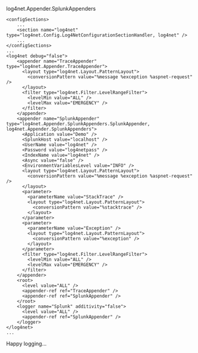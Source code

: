 log4net.Appender.SplunkAppenders

	<configSections>
		...
		<section name="log4net" type="log4net.Config.Log4NetConfigurationSectionHandler, log4net" />
		...
	</configSections>
	...
	<log4net debug="false">
		<appender name="TraceAppender" type="log4net.Appender.TraceAppender">
		  <layout type="log4net.Layout.PatternLayout">
			<conversionPattern value="%message %exception %aspnet-request" />
		  </layout>
		  <filter type="log4net.Filter.LevelRangeFilter">
			<levelMin value="ALL" />
			<levelMax value="EMERGENCY" />
		  </filter>
		</appender>
		<appender name="SplunkAppender" type="log4net.Appender.SplunkAppenders.SplunkAppender, log4net.Appender.SplunkAppenders">
		  <Application value="Demo" />
		  <SplunkHost value="localhost" />
		  <UserName value="log4net" />
		  <Password value="log4netpass" />
		  <IndexName value="log4net" />
		  <Async value="false" />
		  <EnvironmentVariablesLevel value="INFO" />
		  <layout type="log4net.Layout.PatternLayout">
			<conversionPattern value="%message %exception %aspnet-request" />
		  </layout>
		  <parameter>
			<parameterName value="StackTrace" />
			<layout type="log4net.Layout.PatternLayout">
			  <conversionPattern value="%stacktrace" />
			</layout>
		  </parameter>
		  <parameter>
			<parameterName value="Exception" />
			<layout type="log4net.Layout.PatternLayout">
			  <conversionPattern value="%exception" />
			</layout>
		  </parameter>
		  <filter type="log4net.Filter.LevelRangeFilter">
			<levelMin value="ALL" />
			<levelMax value="EMERGENCY" />
		  </filter>
		</appender>
		<root>
		  <level value="ALL" />
		  <appender-ref ref="TraceAppender" />
		  <appender-ref ref="SplunkAppender" />
		</root>
		<logger name="Splunk" additivity="false">
		  <level value="ALL" />
		  <appender-ref ref="SplunkAppender" />
		</logger>
	</log4net>
	...


Happy logging...